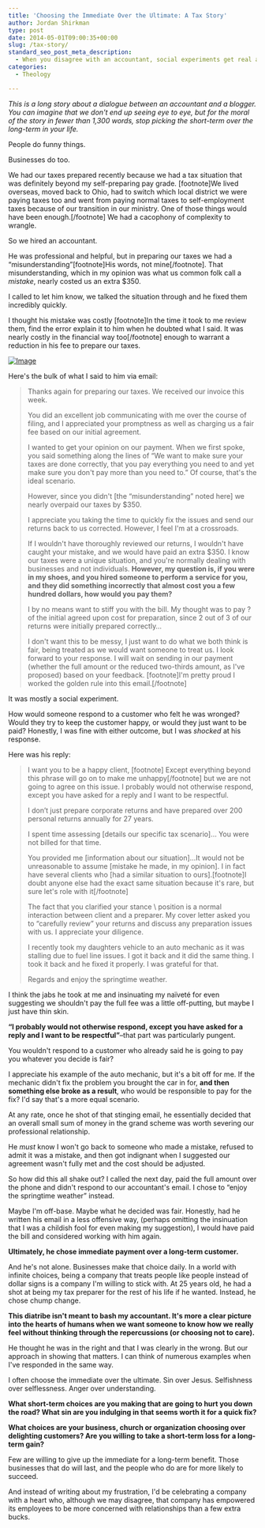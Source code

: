 ```yaml
---
title: 'Choosing the Immediate Over the Ultimate: A Tax Story'
author: Jordan Shirkman
type: post
date: 2014-05-01T09:00:35+00:00
slug: /tax-story/
standard_seo_post_meta_description:
  - When you disagree with an accountant, social experiments get real and things get messy.
categories:
  - Theology

---
```

_This is a long story about a dialogue between an accountant and a blogger. You can imagine that we don't end up seeing eye to eye, but for the moral of the story in fewer than 1,300 words, stop picking the short-term over the long-term in your life._

People do funny things.

Businesses do too.

We had our taxes prepared recently because we had a tax situation that was definitely beyond my self-preparing pay grade. [footnote]We lived overseas, moved back to Ohio, had to switch which local district we were paying taxes too and went from paying normal taxes to self-employment taxes because of our transition in our ministry. One of those things would have been enough.[/footnote] We had a cacophony of complexity to wrangle.

So we hired an accountant. <!--more-->

He was professional and helpful, but in preparing our taxes we had a &#8220;misunderstanding&#8221;[footnote]His words, not mine[/footnote]. That misunderstanding, which in my opinion was what us common folk call a _mistake_, nearly costed us an extra $350.

I called to let him know, we talked the situation through and he fixed them incredibly quickly.

I thought his mistake was costly [footnote]In the time it took to me review them, find the error explain it to him when he doubted what I said. It was nearly costly in the financial way too[/footnote] enough to warrant a reduction in his fee to prepare our taxes.

[![Image](/images/talking-into-a-can1.jpeg)](https://jshirk.com/blog/tax-story/)

Here's the bulk of what I said to him via email:

> Thanks again for preparing our taxes. We received our invoice this week.
> 
> You did an excellent job communicating with me over the course of filing, and I appreciated your promptness as well as charging us a fair fee based on our initial agreement.
> 
> I wanted to get your opinion on our payment. When we first spoke, you said something along the lines of &#8220;We want to make sure your taxes are done correctly, that you pay everything you need to and yet make sure you don't pay more than you need to.&#8221; Of course, that's the ideal scenario.
> 
> However, since you didn't [the &#8220;misunderstanding&#8221; noted here] we nearly overpaid our taxes by $350.
> 
> I appreciate you taking the time to quickly fix the issues and send our returns back to us corrected. However, I feel I'm at a crossroads.
> 
> If I wouldn't have thoroughly reviewed our returns, I wouldn't have caught your mistake, and we would have paid an extra $350. I know our taxes were a unique situation, and you're normally dealing with businesses and not individuals. **However, my question is, if you were in my shoes, and you hired someone to perform a service for you, and they did something incorrectly that almost cost you a few hundred dollars, how would you pay them?**
> 
> I by no means want to stiff you with the bill. My thought was to pay ? of the initial agreed upon cost for preparation, since 2 out of 3 of our returns were initially prepared correctly&#8230;
> 
> I don't want this to be messy, I just want to do what we both think is fair, being treated as we would want someone to treat us. I look forward to your response. I will wait on sending in our payment (whether the full amount or the reduced two-thirds amount, as I've proposed) based on your feedback. [footnote]I'm pretty proud I worked the golden rule into this email.[/footnote]

It was mostly a social experiment.

How would someone respond to a customer who felt he was wronged? Would they try to keep the customer happy, or would they just want to be paid? Honestly, I was fine with either outcome, but I was _shocked_ at his response.

Here was his reply:

> I want you to be a happy client, [footnote] Except everything beyond this phrase will go on to make me unhappy[/footnote] but we are not going to agree on this issue. I probably would not otherwise respond, except you have asked for a reply and I want to be respectful.
> 
> I don’t just prepare corporate returns and have prepared over 200 personal returns annually for 27 years.
> 
> I spent time assessing [details our specific tax scenario]&#8230; You were not billed for that time.
> 
> You provided me [information about our situation]&#8230;It would not be unreasonable to assume [mistake he made, in my opinion]. I in fact have several clients who [had a similar situation to ours].[footnote]I doubt anyone else had the exact same situation because it's rare, but sure let's role with it[/footnote]
> 
> The fact that you clarified your stance \ position is a normal interaction between client and a preparer. My cover letter asked you to “carefully review” your returns and discuss any preparation issues with us. I appreciate your diligence.
> 
> I recently took my daughters vehicle to an auto mechanic as it was stalling due to fuel line issues. I got it back and it did the same thing. I took it back and he fixed it properly. I was grateful for that.
> 
> Regards and enjoy the springtime weather.

I think the jabs he took at me and insinuating my naïveté for even suggesting we shouldn't pay the full fee was a little off-putting, but maybe I just have thin skin.

**&#8220;I probably would not otherwise respond, except you have asked for a reply and I want to be respectful&#8221;**–that part was particularly pungent.

You wouldn't respond to a customer who already said he is going to pay you whatever you decide is fair?

I appreciate his example of the auto mechanic, but it's a bit off for me. If the mechanic didn't fix the problem you brought the car in for, **and then something else broke as a result**, who would be responsible to pay for the fix? I'd say that's a more equal scenario.

At any rate, once he shot of that stinging email, he essentially decided that an overall small sum of money in the grand scheme was worth severing our professional relationship.

He _must_ know I won't go back to someone who made a mistake, refused to admit it was a mistake, and then got indignant when I suggested our agreement wasn't fully met and the cost should be adjusted.

So how did this all shake out? I called the next day, paid the full amount over the phone and didn't respond to our accountant's email. I chose to &#8220;enjoy the springtime weather&#8221; instead.

Maybe I'm off-base. Maybe what he decided was fair. Honestly, had he written his email in a less offensive way, (perhaps omitting the insinuation that I was a childish fool for even making my suggestion), I would have paid the bill and considered working with him again.

**Ultimately, he chose immediate payment over a long-term customer.**

And he's not alone. Businesses make that choice daily. In a world with infinite choices, being a company that treats people like people instead of dollar signs is a company I'm willing to stick with. At 25 years old, he had a shot at being my tax preparer for the rest of his life if he wanted. Instead, he chose chump change.

**This diatribe isn't meant to bash my accountant. It's more a clear picture into the hearts of humans when we want someone to know how we really feel without thinking through the repercussions (or choosing not to care).**

He thought he was in the right and that I was clearly in the wrong. But our approach in showing that matters. I can think of numerous examples when I've responded in the same way.

I often choose the immediate over the ultimate. Sin over Jesus. Selfishness over selflessness. Anger over understanding.

**What short-term choices are you making that are going to hurt you down the road? What sin are you indulging in that seems worth it for a quick fix?**

**What choices are your business, church or organization choosing over delighting customers? Are you willing to take a short-term loss for a long-term gain?**

Few are willing to give up the immediate for a long-term benefit. Those businesses that do will last, and the people who do are for more likely to succeed.

And instead of writing about my frustration, I'd be celebrating a company with a heart who, although we may disagree, that company has empowered its employees to be more concerned with relationships than a few extra bucks.
